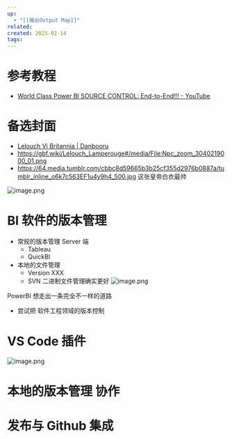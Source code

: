 ```yaml
---
up:
  - "[[输出Output Map]]"
related: 
created: 2025-02-14
tags:
---
```


# 参考教程

- [World Class Power BI SOURCE CONTROL: End-to-End!!! - YouTube](https://youtu.be/IIvMkvpluVY?si=YoZ7uQjeF-NcqdUp)




# 备选封面



- [Lelouch Vi Britannia \| Danbooru](https://danbooru.donmai.us/posts?page=7&tags=Lelouch)
- https://gbf.wiki/Lelouch_Lamperouge#/media/File:Npc_zoom_3040219000_01.png
- https://64.media.tumblr.com/cbbc8d59665b3b25cf355d2976b0887a/tumblr_inline_o6k7c563EF1u4y9h4_500.jpg 这张皇帝白衣最帅

![image.png](https://s1.vika.cn/space/2025/02/13/b0276d2061704f79a023ec2e0ab0cb9c)



# BI 软件的版本管理


- 常规的版本管理 Server 端
	- Tableau
	- QuickBI
- 本地的文件管理
	- Version XXX
	- SVN 二进制文件管理确实更好
![image.png](https://s1.vika.cn/space/2025/02/13/ae4a696cbf014d31832671a3988ed165)


PowerBI 想走出一条完全不一样的道路
- 尝试把 软件工程领域的版本控制




# VS Code 插件

![image.png](https://s1.vika.cn/space/2025/02/13/52d653556eb94f6398c7d9771fedfe78)



# 本地的版本管理 协作




# 发布与 Github 集成